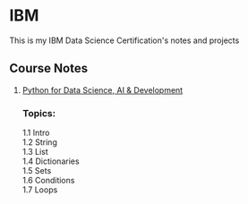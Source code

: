 # IBM
This is my IBM Data Science Certification's notes and projects 

## Course Notes
1. [Python for Data Science, AI & Development](https://github.com/kevin2039/IBM-Data-Science-Certification-Course/tree/main/Python%20for%20Data%20Science%2C%20AI%20%26%20Development)
    ### Topics:
    1.1 Intro\
    1.2 String\
    1.3 List\
    1.4 Dictionaries\
    1.5 Sets\
    1.6 Conditions\
    1.7 Loops
    
